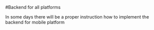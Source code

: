 #Backend for all platforms

In some days there will be a proper instruction how to implement the backend for mobile platform
